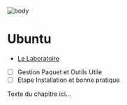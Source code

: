 ![body](https://banzaihobby.com/cdn/shop/files/Aoshima_Initial_D_Takumi_Fujiwara_AE86_Trueno_Project_D_Specification_-_BanzaiHobby-254450.jpg?v=1717061182&width=1100)

# **Ubuntu**

- [Le Laboratoire](./Docs.md)

- [ ] Gestion Paquet et Outils Utile
- [ ] Etape Installation et bonne pratique

Texte du chapitre ici...